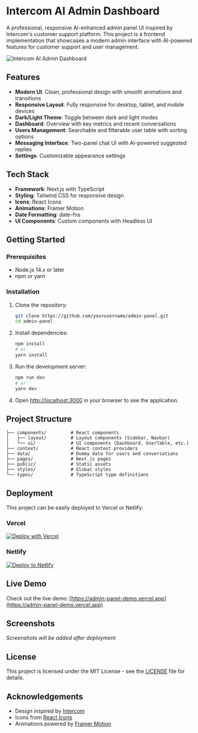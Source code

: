# Intercom AI Admin Dashboard

A professional, responsive AI-enhanced admin panel UI inspired by Intercom's customer support platform. This project is a frontend implementation that showcases a modern admin interface with AI-powered features for customer support and user management.

![Intercom AI Admin Dashboard](https://i.imgur.com/example.png)

## Features

- **Modern UI**: Clean, professional design with smooth animations and transitions
- **Responsive Layout**: Fully responsive for desktop, tablet, and mobile devices
- **Dark/Light Theme**: Toggle between dark and light modes
- **Dashboard**: Overview with key metrics and recent conversations
- **Users Management**: Searchable and filterable user table with sorting options
- **Messaging Interface**: Two-panel chat UI with AI-powered suggested replies
- **Settings**: Customizable appearance settings

## Tech Stack

- **Framework**: Next.js with TypeScript
- **Styling**: Tailwind CSS for responsive design
- **Icons**: React Icons
- **Animations**: Framer Motion
- **Date Formatting**: date-fns
- **UI Components**: Custom components with Headless UI

## Getting Started

### Prerequisites

- Node.js 14.x or later
- npm or yarn

### Installation

1. Clone the repository:
   ```bash
   git clone https://github.com/yourusername/admin-panel.git
   cd admin-panel
   ```

2. Install dependencies:
   ```bash
   npm install
   # or
   yarn install
   ```

3. Run the development server:
   ```bash
   npm run dev
   # or
   yarn dev
   ```

4. Open [http://localhost:3000](http://localhost:3000) in your browser to see the application.

## Project Structure

```
├── components/         # React components
│   ├── layout/         # Layout components (Sidebar, Navbar)
│   └── ui/             # UI components (Dashboard, UserTable, etc.)
├── context/            # React context providers
├── data/               # Dummy data for users and conversations
├── pages/              # Next.js pages
├── public/             # Static assets
├── styles/             # Global styles
└── types/              # TypeScript type definitions
```

## Deployment

This project can be easily deployed to Vercel or Netlify:

### Vercel

[![Deploy with Vercel](https://vercel.com/button)](https://vercel.com/new/clone?repository-url=https%3A%2F%2Fgithub.com%2Fyourusername%2Fadmin-panel)

### Netlify

[![Deploy to Netlify](https://www.netlify.com/img/deploy/button.svg)](https://app.netlify.com/start/deploy?repository=https://github.com/yourusername/admin-panel)

## Live Demo

Check out the live demo: [https://admin-panel-demo.vercel.app](https://admin-panel-demo.vercel.app)

## Screenshots

*Screenshots will be added after deployment*

## License

This project is licensed under the MIT License - see the [LICENSE](LICENSE) file for details.

## Acknowledgements

- Design inspired by [Intercom](https://www.intercom.com/)
- Icons from [React Icons](https://react-icons.github.io/react-icons/)
- Animations powered by [Framer Motion](https://www.framer.com/motion/)
